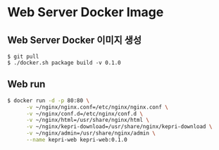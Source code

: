 # Web Server Docker Image
## Web Server Docker 이미지 생성
```$xslt
$ git pull
$ ./docker.sh package build -v 0.1.0
```

## Web run
```bash
$ docker run -d -p 80:80 \
      -v ~/nginx/nginx.conf=/etc/nginx/nginx.conf \
      -v ~/nginx/conf.d=/etc/nginx/conf.d \
      -v ~/nginx/html=/usr/share/nginx/html \
      -v ~/nginx/kepri-download=/usr/share/nginx/kepri-download \
      -v ~/nginx/admin=/usr/share/nginx/admin \
      --name kepri-web kepri-web:0.1.0

```
